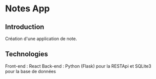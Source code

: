 # Notes App

## Introduction

Création d'une application de note.

## Technologies

Front-end : React
Back-end : Python (Flask) pour la RESTApi et SQLite3 pour la base de données
